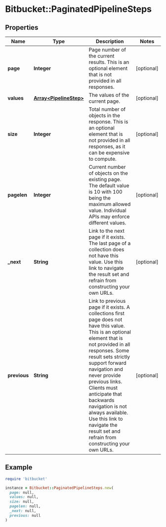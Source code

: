 # Bitbucket::PaginatedPipelineSteps

## Properties

| Name | Type | Description | Notes |
| ---- | ---- | ----------- | ----- |
| **page** | **Integer** | Page number of the current results. This is an optional element that is not provided in all responses. | [optional] |
| **values** | [**Array&lt;PipelineStep&gt;**](PipelineStep.md) | The values of the current page. | [optional] |
| **size** | **Integer** | Total number of objects in the response. This is an optional element that is not provided in all responses, as it can be expensive to compute. | [optional] |
| **pagelen** | **Integer** | Current number of objects on the existing page. The default value is 10 with 100 being the maximum allowed value. Individual APIs may enforce different values. | [optional] |
| **_next** | **String** | Link to the next page if it exists. The last page of a collection does not have this value. Use this link to navigate the result set and refrain from constructing your own URLs. | [optional] |
| **previous** | **String** | Link to previous page if it exists. A collections first page does not have this value. This is an optional element that is not provided in all responses. Some result sets strictly support forward navigation and never provide previous links. Clients must anticipate that backwards navigation is not always available. Use this link to navigate the result set and refrain from constructing your own URLs. | [optional] |

## Example

```ruby
require 'bitbucket'

instance = Bitbucket::PaginatedPipelineSteps.new(
  page: null,
  values: null,
  size: null,
  pagelen: null,
  _next: null,
  previous: null
)
```

